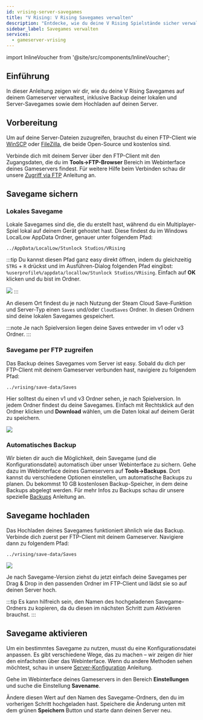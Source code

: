 ```yaml
---
id: vrising-server-savegames
title: "V Rising: V Rising Savegames verwalten"
description: "Entdecke, wie du deine V Rising Spielstände sicher verwaltest und sicherst für ein entspanntes Multiplayer-Erlebnis → Jetzt mehr erfahren"
sidebar_label: Savegames verwalten
services:
  - gameserver-vrising
---
```


import InlineVoucher from '@site/src/components/InlineVoucher';

## Einführung

In dieser Anleitung zeigen wir dir, wie du deine V Rising Savegames auf deinem Gameserver verwaltest, inklusive Backup deiner lokalen und Server-Savegames sowie dem Hochladen auf deinen Server.

<InlineVoucher />

## Vorbereitung

Um auf deine Server-Dateien zuzugreifen, brauchst du einen FTP-Client wie [WinSCP](https://winscp.net/eng/index.php) oder [FileZilla](https://filezilla-project.org/), die beide Open-Source und kostenlos sind.

Verbinde dich mit deinem Server über den FTP-Client mit den Zugangsdaten, die du im **Tools->FTP-Browser** Bereich im Webinterface deines Gameservers findest. Für weitere Hilfe beim Verbinden schau dir unsere [Zugriff via FTP](gameserver-ftpaccess.md) Anleitung an.

## Savegame sichern

### Lokales Savegame

Lokale Savegames sind die, die du erstellt hast, während du ein Multiplayer-Spiel lokal auf deinem Gerät gehostet hast. Diese findest du im Windows LocalLow AppData Ordner, genauer unter folgendem Pfad:
```
../AppData/LocalLow/Stunlock Studios/VRising
```

:::tip
Du kannst diesen Pfad ganz easy direkt öffnen, indem du gleichzeitig `STRG` + `R` drückst und im Ausführen-Dialog folgenden Pfad eingibst: `%userprofile%/appdata/locallow/Stunlock Studios/VRising`. Einfach auf **OK** klicken und du bist im Ordner.

![](https://screensaver01.zap-hosting.com/index.php/s/dz4ytiTai5jD2ep/preview)
:::

An diesem Ort findest du je nach Nutzung der Steam Cloud Save-Funktion und Server-Typ einen `Saves` und/oder `CloudSaves` Ordner. In diesen Ordnern sind deine lokalen Savegames gespeichert.

:::note
Je nach Spielversion liegen deine Saves entweder im v1 oder v3 Ordner.
:::

### Savegame per FTP zugreifen

Das Backup deines Savegames vom Server ist easy. Sobald du dich per FTP-Client mit deinem Gameserver verbunden hast, navigiere zu folgendem Pfad:
```
../vrising/save-data/Saves
```

Hier solltest du einen v1 und v3 Ordner sehen, je nach Spielversion. In jedem Ordner findest du deine Savegames. Einfach mit Rechtsklick auf den Ordner klicken und **Download** wählen, um die Daten lokal auf deinem Gerät zu speichern.

![](https://screensaver01.zap-hosting.com/index.php/s/tZ4HngqLeHTkizz/preview)

### Automatisches Backup

Wir bieten dir auch die Möglichkeit, dein Savegame (und die Konfigurationsdatei) automatisch über unser Webinterface zu sichern. Gehe dazu im Webinterface deines Gameservers auf **Tools->Backups**. Dort kannst du verschiedene Optionen einstellen, um automatische Backups zu planen. Du bekommst 10 GB kostenlosen Backup-Speicher, in dem deine Backups abgelegt werden. Für mehr Infos zu Backups schau dir unsere spezielle [Backups](gameserver-backups.md) Anleitung an.

## Savegame hochladen

Das Hochladen deines Savegames funktioniert ähnlich wie das Backup. Verbinde dich zuerst per FTP-Client mit deinem Gameserver. Navigiere dann zu folgendem Pfad:
```
../vrising/save-data/Saves
```

![](https://screensaver01.zap-hosting.com/index.php/s/RXd4aoxrA6QnP46/preview)

Je nach Savegame-Version ziehst du jetzt einfach deine Savegames per Drag & Drop in den passenden Ordner im FTP-Client und lädst sie so auf deinen Server hoch.

:::tip
Es kann hilfreich sein, den Namen des hochgeladenen Savegame-Ordners zu kopieren, da du diesen im nächsten Schritt zum Aktivieren brauchst.
:::

## Savegame aktivieren

Um ein bestimmtes Savegame zu nutzen, musst du eine Konfigurationsdatei anpassen. Es gibt verschiedene Wege, das zu machen – wir zeigen dir hier den einfachsten über das Webinterface. Wenn du andere Methoden sehen möchtest, schau in unsere [Server-Konfiguration](vrising-configuration.md) Anleitung.

Gehe im Webinterface deines Gameservers in den Bereich **Einstellungen** und suche die Einstellung **Savename**.

Ändere diesen Wert auf den Namen des Savegame-Ordners, den du im vorherigen Schritt hochgeladen hast. Speichere die Änderung unten mit dem grünen **Speichern** Button und starte dann deinen Server neu.

<InlineVoucher />